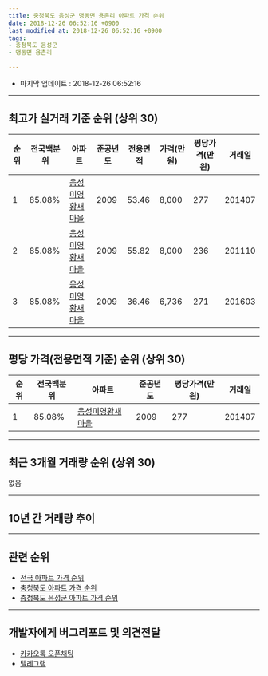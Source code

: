 ```yaml
---
title: 충청북도 음성군 맹동면 용촌리 아파트 가격 순위
date: 2018-12-26 06:52:16 +0900
last_modified_at: 2018-12-26 06:52:16 +0900
tags:
- 충청북도 음성군
- 맹동면 용촌리

---
```


* 마지막 업데이트 : 2018-12-26 06:52:16

---

## 최고가 실거래 기준 순위 (상위 30)


|순위|전국백분위|아파트|준공년도|전용면적|가격(만원)|평당가격(만원)|거래일|
|---|---|---|---|---|---|---|---|
|1|85.08%|[음성미영황새마을](https://search.naver.com/search.naver?query=%EC%B6%A9%EC%B2%AD%EB%B6%81%EB%8F%84+%EC%9D%8C%EC%84%B1%EA%B5%B0+%EB%A7%B9%EB%8F%99%EB%A9%B4+%EC%9A%A9%EC%B4%8C%EB%A6%AC+%EC%9D%8C%EC%84%B1%EB%AF%B8%EC%98%81%ED%99%A9%EC%83%88%EB%A7%88%EC%9D%84)|2009|53.46|8,000|277|201407|
|2|85.08%|[음성미영황새마을](https://search.naver.com/search.naver?query=%EC%B6%A9%EC%B2%AD%EB%B6%81%EB%8F%84+%EC%9D%8C%EC%84%B1%EA%B5%B0+%EB%A7%B9%EB%8F%99%EB%A9%B4+%EC%9A%A9%EC%B4%8C%EB%A6%AC+%EC%9D%8C%EC%84%B1%EB%AF%B8%EC%98%81%ED%99%A9%EC%83%88%EB%A7%88%EC%9D%84)|2009|55.82|8,000|236|201110|
|3|85.08%|[음성미영황새마을](https://search.naver.com/search.naver?query=%EC%B6%A9%EC%B2%AD%EB%B6%81%EB%8F%84+%EC%9D%8C%EC%84%B1%EA%B5%B0+%EB%A7%B9%EB%8F%99%EB%A9%B4+%EC%9A%A9%EC%B4%8C%EB%A6%AC+%EC%9D%8C%EC%84%B1%EB%AF%B8%EC%98%81%ED%99%A9%EC%83%88%EB%A7%88%EC%9D%84)|2009|36.46|6,736|271|201603|


---

## 평당 가격(전용면적 기준) 순위 (상위 30)


|순위|전국백분위|아파트|준공년도|평당가격(만원)|거래일|
|---|---|---|---|---|---|
|1|85.08%|[음성미영황새마을](https://search.naver.com/search.naver?query=%EC%B6%A9%EC%B2%AD%EB%B6%81%EB%8F%84+%EC%9D%8C%EC%84%B1%EA%B5%B0+%EB%A7%B9%EB%8F%99%EB%A9%B4+%EC%9A%A9%EC%B4%8C%EB%A6%AC+%EC%9D%8C%EC%84%B1%EB%AF%B8%EC%98%81%ED%99%A9%EC%83%88%EB%A7%88%EC%9D%84)|2009|277|201407|


---

## 최근 3개월 거래량 순위 (상위 30)

없음

---

## 10년 간 거래량 추이


<div style="width:100%;">
    <canvas id="deal_progress" height="250"></canvas>
</div>

<script>
new Chart(document.getElementById("deal_progress"), {
    type: 'line',
    data: {
        labels: ['200812','200901','200902','200903','200904','200905','200906','200907','200908','200909','200910','200911','200912','201001','201002','201003','201004','201005','201006','201007','201008','201009','201010','201011','201012','201101','201102','201103','201104','201105','201106','201107','201108','201109','201110','201111','201112','201201','201202','201203','201204','201205','201206','201207','201208','201209','201210','201211','201212','201301','201302','201303','201304','201305','201306','201307','201308','201309','201310','201311','201312','201401','201402','201403','201404','201405','201406','201407','201408','201409','201410','201411','201412','201501','201502','201503','201504','201505','201506','201507','201508','201509','201510','201511','201512','201601','201602','201603','201604','201605','201606','201607','201608','201609','201610','201611','201612','201701','201702','201703','201704','201705','201706','201707','201708','201709','201710','201711','201712','201801','201802','201803','201804','201805','201806','201807','201808','201809','201810','201811','201812'],
        datasets: [{
            label: '실거래 수',
            pointRadius: 1,
            data: [0, 0, 0, 0, 0, 0, 0, 5, 0, 5, 0, 0, 0, 0, 0, 0, 0, 0, 0, 0, 0, 0, 0, 5, 0, 4, 0, 0, 0, 0, 0, 0, 0, 0, 2, 2, 2, 0, 0, 1, 1, 0, 0, 0, 0, 0, 0, 0, 0, 0, 0, 0, 0, 2, 6, 1, 0, 1, 3, 3, 2, 0, 0, 2, 4, 2, 3, 1, 0, 2, 6, 6, 0, 0, 2, 0, 1, 0, 1, 2, 0, 0, 1, 1, 2, 0, 0, 3, 0, 0, 3, 1, 9, 8, 10, 8, 3, 0, 6, 3, 6, 1, 3, 3, 2, 1, 1, 1, 0, 0, 2, 0, 0, 0, 1, 0, 3, 0, 0, 0, 0],
            borderColor: "rgba(255, 201, 14, 1)",
            backgroundColor: "rgba(255, 201, 14, 0.5)",
            fill: true,
        }]
    },
    options: {
        responsive: true,
        title: {
            display: true,
            text: '10년간 거래량 추이'
        },
        tooltips: {
            mode: 'index',
            intersect: false,
        },
        hover: {
            mode: 'nearest',
            intersect: true
        },
        scales: {
            xAxes: [{
                display: true,
                scaleLabel: {
                    display: true,
                    labelString: '년/월'
                }
            }],
            yAxes: [{
                display: true,
                ticks: {
                    suggestedMin: 0,
                },
                scaleLabel: {
                    display: true,
                    labelString: '실거래 수'
                }
            }]
        }
    }
});

</script>


---

## 관련 순위

- [전국 아파트 가격 순위](https://inasie.github.io/apt-ranking/전국)
- [충청북도 아파트 가격 순위](https://inasie.github.io/apt-ranking/충청북도)
- [충청북도 음성군 아파트 가격 순위](https://inasie.github.io/apt-ranking/충청북도-음성군)


---

## 개발자에게 버그리포트 및 의견전달

- [카카오톡 오픈채팅](https://open.kakao.com/o/gLJUAP4)
- [텔레그램](https://t.me/inasie)

